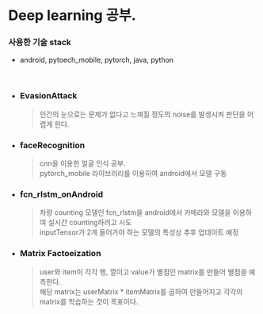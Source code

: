 # Deep learning 공부.  

### 사용한 기술 stack  
- android, pytoech_mobile, pytorch, java, python  
<br>

- ### EvasionAttack  
  > 인간의 눈으로는 문제가 없다고 느껴질 정도의 noise를 발생시켜 판단을 어렵게 한다.  

- ### faceRecognition   
  > cnn을 이용한 얼굴 인식 공부.  
  > pytorch_mobile 라이브러리를 이용히여 android에서 모델 구동  
  
- ### fcn_rlstm_onAndroid  
  > 차량 counting 모델인 fcn_rlstm을 android에서 카메라와 모델을 이용하여 실시간 counting하려고 시도  
  > inputTensor가 2개 들어가야 하는 모델의 특성상 추후 업데이트 예정  
  
- ### Matrix Factoeization  
  > user와 item이 각각 행, 열이고 value가 별점인 matrix를 만들어 별점을 예측한다.  
  > 해당 matrix는 userMatrix * itemMatrix를 곱하여 만들어지고 각각의 matrix를 학습하는 것이 목표이다.  

